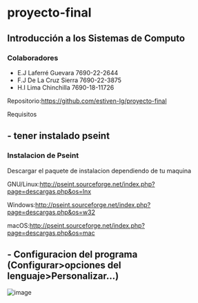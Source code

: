 # proyecto-final 
## Introducción a los Sistemas de Computo
### Colaboradores
- E.J Laferré Guevara         7690-22-2644 
- F.J De La Cruz Sierra       7690-22-3875 
- H.I Lima Chinchilla        7690-18-11726 

Repositorio:https://github.com/estiven-lg/proyecto-final

Requisitos
## - tener instalado pseint
### Instalacion de Pseint
Descargar el paquete de instalacion dependiendo de tu maquina

GNU/Linux:http://pseint.sourceforge.net/index.php?page=descargas.php&os=lnx 

Windows:http://pseint.sourceforge.net/index.php?page=descargas.php&os=w32

macOS:http://pseint.sourceforge.net/index.php?page=descargas.php&os=mac


## - Configuracion del programa (Configurar>opciones del lenguaje>Personalizar...)
![image](https://user-images.githubusercontent.com/95370813/171744477-a0e2c716-5cf9-4bc4-8394-ce57753cf70e.png)
